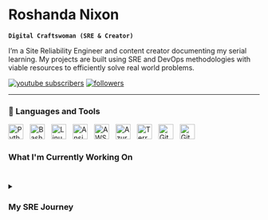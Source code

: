 # Roshanda Nixon

**`Digital Craftswoman (SRE & Creator)`**

I’m a Site Reliability Engineer and content creator documenting my serial learning. My projects are built using SRE and DevOps methodologies with viable resources to efficiently solve real world problems. 

   <p align="left">
      <a href="https://www.youtube.com/@theseriallearner-tech">
         <img alt="youtube subscribers" title="Subscribe to my YouTube channel" src="https://custom-icon-badges.demolab.com/badge/-%20Subscribe-red?style=for-the-badge&logo=repo-template&logoColor=white"/></a> 
      <a href="https://www.linkedin.com/in/roshandanixon/">
         <img alt="followers" title="Connect with me on LinkedIn" src="https://custom-icon-badges.demolab.com/badge/-Connect-blue?style=for-the-badge&logo=comment-discussion&logoColor=black"/></a>

---

### 🧰 Languages and Tools

<img align="left" alt="Python" width="30px" style="padding-right:10px;" src="https://cdn.jsdelivr.net/gh/devicons/devicon@latest/icons/python/python-original.svg" />
<img align="left" alt="Bash" width="30px" style="padding-right:10px;" src="https://cdn.jsdelivr.net/gh/devicons/devicon/icons/bash/bash-original.svg" />
<img align="left" alt="Linux" width="30px" style="padding-right:10px;" src="https://cdn.jsdelivr.net/gh/devicons/devicon/icons/linux/linux-original.svg" />
<img align="left" alt="Ansible" width="30px" style="padding-right:10px;" src="https://cdn.jsdelivr.net/gh/devicons/devicon@latest/icons/ansible/ansible-original.svg" />
<img align="left" alt="AWS" width="30px" style="padding-right:10px;" src="https://cdn.jsdelivr.net/gh/devicons/devicon@latest/icons/amazonwebservices/amazonwebservices-plain-wordmark.svg" />
<img align="left" alt="Azure" width="30px" style="padding-right:10px;" src="https://cdn.jsdelivr.net/gh/devicons/devicon@latest/icons/azure/azure-original.svg" />
<img align="left" alt="Terraform" width="30px" style="padding-right:10px;" src="https://cdn.jsdelivr.net/gh/devicons/devicon@latest/icons/terraform/terraform-original.svg" />
<img align="left" alt="GitHub" width="30px" style="padding-right:10px;" src="https://cdn.jsdelivr.net/gh/devicons/devicon/icons/github/github-original.svg" />
<img align="left" alt="Git" width="30px" style="padding-right:10px;" src="https://cdn.jsdelivr.net/gh/devicons/devicon/icons/git/git-original.svg" />
<br />

#

### What I'm Currently Working On

#
<details>
   <summary><h3>My SRE Journey</summary>
      I started my IT career working as a IT Support contractor for Apple, Inc. I quickly feel in love with problem solving. 
</details>


